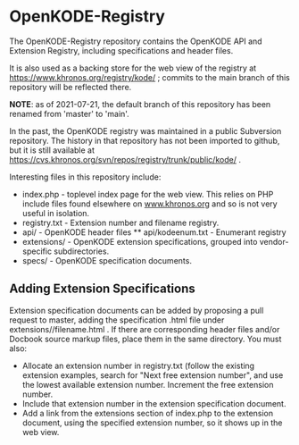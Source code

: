 # OpenKODE-Registry

The OpenKODE-Registry repository contains the OpenKODE API and Extension
Registry, including specifications and header files.

It is also used as a backing store for the web view of the registry at
https://www.khronos.org/registry/kode/ ; commits to the main branch of
this repository will be reflected there.

**NOTE**: as of 2021-07-21, the default branch of this repository has
been renamed from 'master' to 'main'.

In the past, the OpenKODE registry was maintained in a public Subversion
repository. The history in that repository has not been imported to github,
but it is still available at
https://cvs.khronos.org/svn/repos/registry/trunk/public/kode/ .

Interesting files in this repository include:

* index.php - toplevel index page for the web view. This relies on PHP
  include files found elsewhere on www.khronos.org and so is not very useful
  in isolation.
* registry.txt - Extension number and filename registry.
* api/ - OpenKODE header files
** api/kodeenum.txt - Enumerant registry
* extensions/ - OpenKODE extension specifications, grouped into
  vendor-specific subdirectories.
* specs/ - OpenKODE specification documents.


## Adding Extension Specifications

Extension specification documents can be added by proposing a pull request
to master, adding the specification .html file under
extensions/<vendor>/filename.html . If there are corresponding header files
and/or Docbook source markup files, place them in the same directory. You
must also:

* Allocate an extension number in registry.txt (follow the existing
  extension examples, search for "Next free extension number", and use the
  lowest available extension number. Increment the free extension number.
* Include that extension number in the extension specification document.
* Add a link from the extensions section of index.php to the extension
  document, using the specified extension number, so it shows up in the web
  view.
